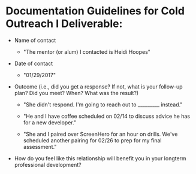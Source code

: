 # Documentation Guidelines for Cold Outreach I Deliverable:

* Name of contact
  * "The mentor (or alum) I contacted is Heidi Hoopes"

* Date of contact
  * "01/29/2017"

* Outcome (i.e., did you get a response? If not, what is your follow-up plan? Did you meet? When? What was the result?)

  *  "She didn't respond. I'm going to reach out to _________ instead."

  *  "He and I have coffee scheduled on 02/14 to discuss advice he has for a new developer."

  *  "She and I paired over ScreenHero for an hour on drills. We've scheduled another pairing for 02/26 to prep for my final assessment."

* How do you feel like this relationship will benefit you in your longterm professional development? 
